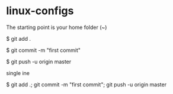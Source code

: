 # linux-configs

The starting point is your home folder (~)

$ git add .

$ git commit -m "first commit"

$ git push -u origin master

single ine

$ git add .; git commit -m "first commit"; git push -u origin  master
